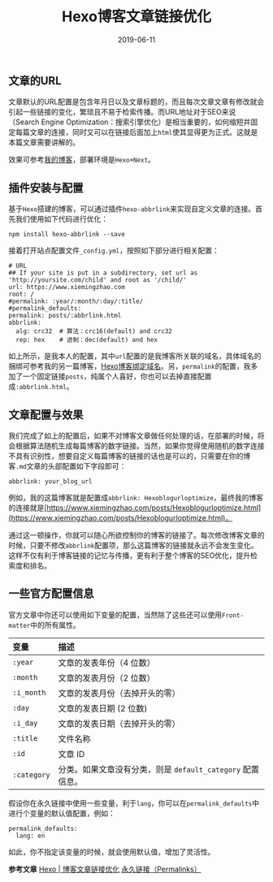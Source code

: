 ﻿---
title: Hexo博客文章链接优化
date: 2019-06-11
abbrlink: Hexoblogurloptimize
categories:
- 博客搭建
tags:
- Hexo
- 链接优化
copyright: true
---

## 文章的URL
文章默认的URL配置是包含年月日以及文章标题的，而且每次文章文章有修改就会引起一些链接的变化，繁琐且不易于检索传播。而URL地址对于SEO来说（Search Engine Optimization：搜索引擎优化）是相当重要的，如何缩短并固定每篇文章的连接，同时又可以在链接后面加上`html`使其显得更为正式。这就是本篇文章需要讲解的。

效果可参考[我的博客](www.xiemingzhao.com)，部署环境是`Hexo+Next`。

## 插件安装与配置
基于`Hexo`搭建的博客，可以通过插件`hexo-abbrlink`来实现自定义文章的连接。首先我们使用如下代码进行优化：

```
npm install hexo-abbrlink --save
```

接着打开站点配置文件`_config.yml`，按照如下部分进行相关配置：
```
# URL
## If your site is put in a subdirectory, set url as 'http://yoursite.com/child' and root as '/child/'
url: https://www.xiemingzhao.com
root: /
#permalink: :year/:month/:day/:title/
#permalink_defaults:
permalink: posts/:abbrlink.html
abbrlink:
  alg: crc32  # 算法：crc16(default) and crc32
  rep: hex    # 进制：dec(default) and hex
```

如上所示，是我本人的配置，其中`url`配置的是我博客所关联的域名，具体域名的捆绑可参考我的另一篇博客，[Hexo博客绑定域名](https://www.xiemingzhao.com/posts/Hexoblogdomain.html)。另，`permalink`的配置，我多加了一个固定链接`posts`，纯属个人喜好，你也可以去掉直接配置成`:abbrlink.html`。

## 文章配置与效果
我们完成了如上的配置后，如果不对博客文章做任何处理的话，在部署的时候，将会根据算法随机生成每篇博客的数字链接。当然，如果你觉得使用随机的数字连接不具有识别性，想要自定义每篇博客的链接的话也是可以的，只需要在你的博客`.md`文章的头部配置如下字段即可：

```
abbrlink: your_blog_url
```
例如，我的这篇博客就是配置成`abbrlink: Hexoblogurloptimize`，最终我的博客的连接就是[https://www.xiemingzhao.com/posts/Hexoblogurloptimize.html](https://www.xiemingzhao.com/posts/Hexoblogurloptimize.html)。

通过这一顿操作，你就可以随心所欲控制你的博客的链接了。每次修改博客文章的时候，只要不修改`abbrlink`配置项，那么这篇博客的链接就永远不会发生变化。这样不仅有利于博客链接的记忆与传播，更有利于整个博客的SEO优化，提升检索度和排名。

## 一些官方配置信息
官方文章中你还可以使用如下变量的配置，当然除了这些还可以使用`Front-matter`中的所有属性。

| 变量 | 描述 |
| :--- | :--- |
| `:year` | 文章的发表年份（4 位数） |
| `:month` | 文章的发表月份（2 位数） |
| `:i_month` | 文章的发表月份（去掉开头的零） |
| `:day` | 文章的发表日期 (2 位数) |
| `:i_day` | 文章的发表日期（去掉开头的零） |
| `:title` | 文件名称 |
| `:id` | 文章 ID |
| `:category` | 分类。如果文章没有分类，则是 `default_category` 配置信息。 |

假设你在永久链接中使用一些变量，利于`lang`，你可以在`permalink_defaults`中进行个变量的默认值配置，例如：

```
permalink_defaults:
  lang: en
```

如此，你不指定该变量的时候，就会使用默认值，增加了灵活性。

**参考文章**
[Hexo | 博客文章链接优化](https://zuiyu1818.cn/posts/NexT_seourl.html)
[永久链接（Permalinks）](https://hexo.io/zh-cn/docs/permalinks.html)
